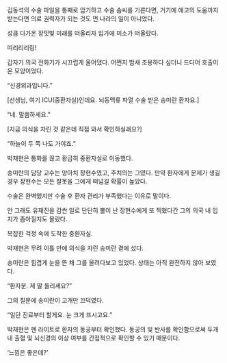 김동석의 수술 파일을 통째로 암기하고 수술 솜씨를 기른다면, 거기에 에고의 도움까지 받는다면 의료 권력자가 되는 것도 먼 나라의 일이 아니었다.

성큼 다가온 장밋빛 미래를 떠올리자 입가에 미소가 떠올랐다.

띠리리리링!

갑자기 의국 전화기가 시끄럽게 울어댔다. 어쩐지 밤새 조용하다 싶더니 드디어 호출이 온 모양이었다.

“신경외과입니다.”

[선생님, 여기 ICU(중환자실)인데요. 뇌동맥류 파열 수술 받은 송미란 환자요.]

“네. 말씀하세요.”

[지금 의식을 차린 것 같은데 직접 와서 확인하실래요?]

“하늘이 두 쪽 나도 가야죠.”

박재현은 통화를 끊고 황급히 중환자실로 이동했다.

송미란의 담당 교수는 양아치 장현수였고, 주치의는 그였다. 만약 환자에게 문제가 생길 경우 장현수는 모든 잘못을 그에게 떠넘길 확률이 높았다.

수술은 완벽했지만 수술 후 환자 관리가 부족했다는 이유로 말이다.

안 그래도 유재진을 감싼 일로 단단히 뿔이 난 장현수에게 또 찍혔다간 그의 의국 내 입지가 좁아질지도 몰랐다.

복잡한 걱정 속에 도착한 중환자실.

박재현은 무려 이틀 만에 의식을 차린 송미란 곁에 섰다.

송미란은 힘겹게 눈을 뜬 채 그를 올려다보고 있었다. 상태는 아직 완전하지 않아 보였다.

“환자분. 제 말 들리세요?”

그의 질문에 송미란이 고개만 끄덕였다.

“일단 진료부터 할게요. 눈 크게 뜨시고요.”

박재현은 펜 라이트로 환자의 동공부터 확인했다. 동공의 빛 반사를 확인함으로써 두개 내 출혈 및 뇌신경의 이상 여부를 간접적으로 확인할 수 있기 때문이다.

‘느낌은 좋은데?’